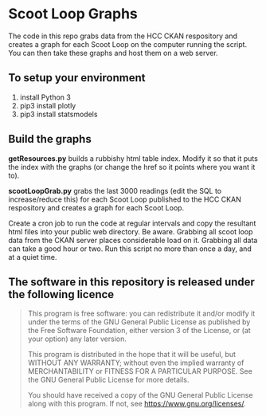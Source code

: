 # Scoot Loop Graphs

The code in this repo grabs data from the HCC CKAN respository and creates a graph for each Scoot Loop on the computer running the script. You can then take these graphs and host them on a web server.

## To setup your environment
1. install Python 3
2. pip3 install plotly
3. pip3 install statsmodels

## Build the graphs

**getResources.py** builds a rubbishy html table index. Modify it so that it puts the index with the graphs (or change the href so it points where you want it to).

**scootLoopGrab.py** grabs the last 3000 readings (edit the SQL to increase/reduce this) for each Scoot Loop published to the HCC CKAN respository and creates a graph for each Scoot Loop.

Create a cron job to run the code at regular intervals and copy the resultant html files into your public web directory. Be aware. Grabbing all scoot loop data from the CKAN server places considerable load on it. Grabbing all data can take a good hour or two. Run this script no more than once a day, and at a quiet time.

## The software in this repository is released under the following licence

> This program is free software: you can redistribute it and/or modify
> it under the terms of the GNU General Public License as published by
> the Free Software Foundation, either version 3 of the License, or
> (at your option) any later version.
> 
> This program is distributed in the hope that it will be useful,
> but WITHOUT ANY WARRANTY; without even the implied warranty of
> MERCHANTABILITY or FITNESS FOR A PARTICULAR PURPOSE.  See the
> GNU General Public License for more details.
> 
> You should have received a copy of the GNU General Public License
> along with this program.  If not, see <https://www.gnu.org/licenses/>.

